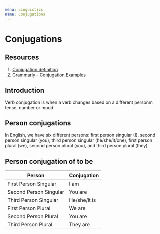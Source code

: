 ```yaml
---
menu: Linguistics
name: Conjugations
---
```


# Conjugations

## Resources

1. [Conjugation definition](https://www.gingersoftware.com/content/grammar-rules/verbs/conjugations/)
2. [Grammarly - Conjugation Examples](https://www.grammarly.com/blog/verb-conjugation/)

## Introduction

Verb conjugation is when a verb changes based on a different personm tense, number or mood.

## Person conjugations

In English, we have six different persons: first person singular (I), second person singular (you), third person singular (he/she/it/one), first person plural (we), second person plural (you), and third person plural (they).

## Person conjugation of to be

| Person                 | Conjugation  |
| ---------------------- | ------------ |
| First Person Singular  | I am         |
| Second Person Singular | You are      |
| Third Person Singular  | He/she/it is |
| First Person Plural    | We are       |
| Second Person Plural   | You are      |
| Third Person Plural    | They are     |
